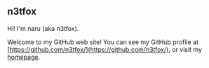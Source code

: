 ## n3tfox
Hi! I'm naru (aka n3tfox).

Welcome to my GitHub web site! You can see my GitHub profile at [https://github.com/n3tfox/](https://github.com/n3tfox/), or visit my [homepage](http://n3tfox.atwebpages.com/).
